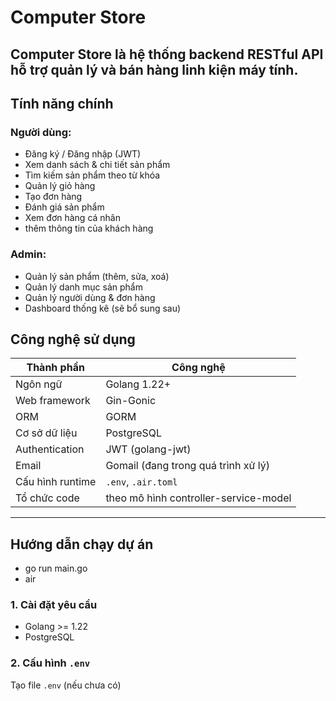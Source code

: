 #  Computer Store

**Computer Store** là hệ thống backend RESTful API hỗ trợ quản lý và bán hàng linh kiện máy tính.
---
##  Tính năng chính

###  Người dùng:
- Đăng ký / Đăng nhập (JWT)
- Xem danh sách & chi tiết sản phẩm
- Tìm kiếm sản phẩm theo từ khóa
- Quản lý giỏ hàng
- Tạo đơn hàng
- Đánh giá sản phẩm
- Xem đơn hàng cá nhân
- thêm thông tin của khách hàng

###  Admin:
- Quản lý sản phẩm (thêm, sửa, xoá)
- Quản lý danh mục sản phẩm
- Quản lý người dùng & đơn hàng
- Dashboard thống kê (sẽ bổ sung sau)


##  Công nghệ sử dụng

| Thành phần         | Công nghệ                    |
|-------------------|-------------------------------|
| Ngôn ngữ           | Golang 1.22+                  |
| Web framework      | Gin-Gonic                     |
| ORM                | GORM                          |
| Cơ sở dữ liệu      | PostgreSQL                    |                   
| Authentication     | JWT (golang-jwt)              |
| Email              | Gomail (đang trong quá trình xử lý)|
| Cấu hình runtime   | `.env`, `.air.toml`           |
| Tổ chức code       | theo mô hình controller-service-model|

---

##  Hướng dẫn chạy dự án
- go run main.go
- air

### 1. Cài đặt yêu cầu
- Golang >= 1.22
- PostgreSQL

### 2. Cấu hình `.env`
Tạo file `.env` (nếu chưa có) 

